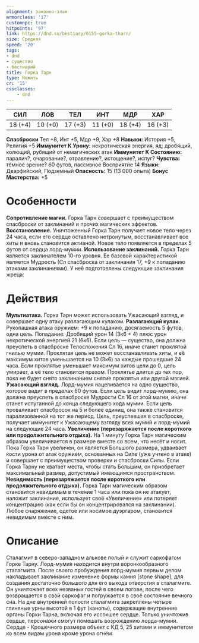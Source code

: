 ```yaml
---
alignment: законно-злая
armorclass: '17'
customnpc: true
hitpoints: '97'
link: https://dnd.su/bestiary/6155-gorka-tharn/
size: Средняя
speed: '20'
tags:
- dnd
- существо
- бестиарий
title: Горка Тарн
type: Нежить
cr: '15'
cssclasses:
    - dnd
---
```



| СИЛ | ЛОВ | ТЕЛ | ИНТ | МДР | ХАР |
|---|---|---|---|---|---|
| 18 (+4) | 10 (+0) | 17 (+3) | 11 (+0) | 18 (+4) | 16 (+3) |
**Спасброски** Тел +8, Инт +5, Мдр +9, Хар +8
**Навыки:** История +5, Религия +5
**Иммунитет К Урону:** некротическая энергия, яд; дробящий, колющий, рубящий от немагических атак
**Иммунитет К Состоянию:** паралич?, очарование?, отравление?, истощение?, испуг?
**Чувства:** тёмное зрение? 60 футов, пассивное Восприятие 14
**Языки:** Дварфийский, Подземный
**Опасность:** 15 (13 000 опыта)
**Бонус Мастерства:** +5


# Особенности
**Сопротивление магии.** Горка Тарн совершает с преимуществом спасброски от заклинаний и прочих магических эффектов.
**Восстановление.** Уничтоженный Горка Тарн получает новое тело через 24 часа, если его сердце оставлено нетронутым, восстанавливает все хиты и вновь становится активной. Новое тело появляется в пределах 5 футов от сердца лорд-мумии.
**Использование заклинаний.** Горка Тарн является заклинателем 10-го уровня. Ее базовой характеристикой является Мудрость (Сл спасброска от заклинания 17, +9 к попаданию атаками заклинаниями). У неё подготовлены следующие заклинания жреца:


# Действия
**Мультиатака.** Горка Тарн может использовать Ужасающий взгляд, и совершает одну атаку разлагающим кулаком.
**Разлагающий кулак.** Рукопашная атака оружием: +9 к попаданию, досягаемость 5 футов, одна цель. Попадание: Дробящий урон 14 (3к6 + 4) плюс урон некротической энергией 21 (6к6). Если цель — существо, она должна преуспеть в спасброске Телосложения Сл 16, иначе станет проклятой гнилью мумии. Проклятая цель не может восстанавливать хиты, и её максимум хитов уменьшается на 10 (3к6) за каждые прошедшие 24 часа. Если проклятье уменьшает максимум хитов цели до 0, цель умирает, а её тело становится прахом. Проклятье длится до тех пор, пока не будет снято заклинанием снятие проклятья или другой магией.
**Ужасающий взгляд.** Лорд-мумия нацеливается на одно существо, которое видит в пределах 60 футов. Если цель видит лорд-мумию, она должна преуспеть в спасброске Мудрости Сл 16 от этой магии, иначе станет испуганной до конца следующего хода мумии. Если цель проваливает спасбросок на 5 и более единиц, она также становится парализованной на тот же период. Цель, преуспевшая в спасброске, получает иммунитет к Ужасающему взгляду всех мумий и лорд-мумий на следующие 24 часа.
**Увеличение (перезаряжается после короткого или продолжительного отдыха).** На 1 минуту Горка Тарн магическим образом увеличивается в размере вместе со всем, что несёт и носит. Пока Горка Тарн увеличен, он является Большого размера, удваивает кости урона от атак оружием, основанных на Силе (уже учтено в атаке) и совершает с преимуществом проверки и спасброски Силы. Если Горка Тарну не хватает места, чтобы стать Большим, он приобретает максимальный размер, допустимый имеющимся пространством.
**Невидимость (перезаряжается после короткого или продолжительного отдыха).** Горка Тарн магическим образом становится невидимым в течение 1 часа или пока он не атакует, наложит заклинание, использует своё «Увеличение» или потеряет концентрацию (как если бы он концентрировался на заклинании). Любое снаряжение, одетое или носимое дуэргаром, становится невидимым вместе с ним.


# Описание
Сталагмит в северо-западном алькове полый и служит саркофагом Горке Тарну. Лорд-мумия находится внутри воронкообразного сталагмита. После своего пробуждения лорд-мумия первым делом накладывает заклинание изменение формы камня [stone shape], для создания достаточно большого для его выхода отверстия в сталагмите. Он уничтожает всех незваных гостей в своем логове, после чего возвращается в свой саркофаг и погружается в своё состояние вечного сна. На дне внутренней полости сталагмита закреплены четыре глиняные урны высотой в 1 фут (канопы), содержащие внутренние органы Горки Тарна, включая его иссохшее сердце. Только уничтожив сердце, персонажи смогут помешать возрождению лорда-мумии. Сердце - Крошечного размера объект с КД 5, 25 хитами и иммунитетом ко всем видам урона кроме урона огнём.
